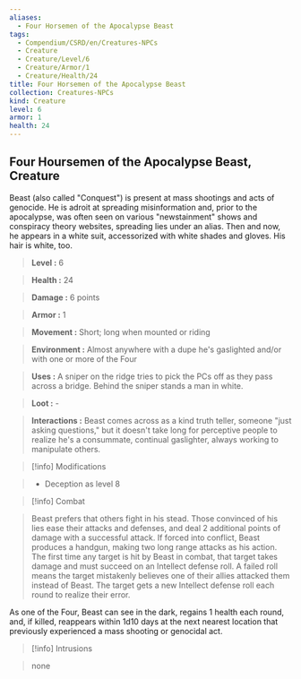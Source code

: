 ```yaml
---
aliases:
  - Four Horsemen of the Apocalypse Beast
tags:
  - Compendium/CSRD/en/Creatures-NPCs
  - Creature
  - Creature/Level/6
  - Creature/Armor/1
  - Creature/Health/24
title: Four Horsemen of the Apocalypse Beast
collection: Creatures-NPCs
kind: Creature
level: 6
armor: 1
health: 24
---
```

## Four Hoursemen of the Apocalypse Beast, Creature  
  
Beast (also called "Conquest") is present at mass shootings and acts of genocide. He is adroit at spreading misinformation and, prior to the apocalypse, was often seen on various "newstainment" shows and conspiracy theory websites, spreading lies under an alias. Then and now, he appears in a white suit, accessorized with white shades and gloves. His hair is white, too.  
  
  
  
> **Level :** 6  
  
> **Health :** 24  
  
> **Damage :** 6 points  
  
> **Armor :** 1  
  
> **Movement :** Short; long when mounted or riding  
  
> **Environment :** Almost anywhere with a dupe he's gaslighted and/or with one or more of the Four  
  
> **Uses :** A sniper on the ridge tries to pick the PCs off as they pass across a bridge. Behind the sniper stands a man in white.  
  
> **Loot :** -  
  
> **Interactions :** Beast comes across as a kind truth teller, someone "just asking questions," but it doesn't take long for perceptive people to realize he's a consummate, continual gaslighter, always working to manipulate others.  
  

  
>[!info] Modifications 
  
>- Deception as level 8  
  
>  
  
  
  

  
>[!info] Combat 
  
> Beast prefers that others fight in his stead. Those convinced of his lies ease their attacks and defenses, and deal 2 additional points of damage with a successful attack. If forced into conflict, Beast produces a handgun, making two long range attacks as his action. The first time any target is hit by Beast in combat, that target takes damage and must succeed on an Intellect defense roll. A failed roll means the target mistakenly believes one of their allies attacked them instead of Beast. The target gets a new Intellect defense roll each round to realize their error. 
  
As one of the Four, Beast can see in the dark, regains 1 health each round, and, if killed, reappears within 1d10 days at the next nearest location that previously experienced a mass shooting or genocidal act.  
  
  
  

  
>[!info] Intrusions 
  
> none  
  
